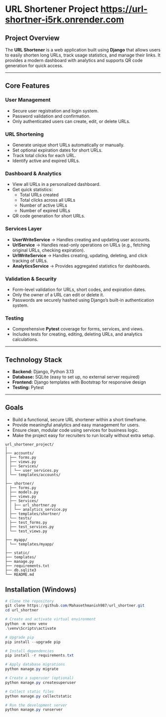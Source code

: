 # URL Shortener Project   https://url-shortner-i5rk.onrender.com


## Project Overview
The **URL Shortener** is a web application built using **Django** that allows users to easily shorten long URLs, track usage statistics, and manage their links. It provides a modern dashboard with analytics and supports QR code generation for quick access.

---

## Core Features

### User Management
- Secure user registration and login system.
- Password validation and confirmation.
- Only authenticated users can create, edit, or delete URLs.

### URL Shortening
- Generate unique short URLs automatically or manually.
- Set optional expiration dates for short URLs.
- Track total clicks for each URL.
- Identify active and expired URLs.

### Dashboard & Analytics
- View all URLs in a personalized dashboard.
- Get quick statistics:
  - Total URLs created
  - Total clicks across all URLs
  - Number of active URLs
  - Number of expired URLs
- QR code generation for short URLs.

### Services Layer
- **UserWriteService** → Handles creating and updating user accounts.
- **UrlService** → Handles read-only operations on URLs (e.g., fetching original URLs, checking expiration).
- **UrlWriteService** → Handles creating, updating, deleting, and click tracking of URLs.
- **AnalyticsService** → Provides aggregated statistics for dashboards.

### Validation & Security
- Form-level validation for URLs, short codes, and expiration dates.
- Only the owner of a URL can edit or delete it.
- Passwords are securely hashed using Django’s built-in authentication system.

### Testing
- Comprehensive **Pytest** coverage for forms, services, and views.
- Includes tests for creating, editing, deleting URLs, and analytics calculations.

---

## Technology Stack
- **Backend:** Django, Python 3.13  
- **Database:** SQLite (easy to set up, no external server required)  
- **Frontend:** Django templates with Bootstrap for responsive design  
- **Testing:** Pytest  

---

## Goals
- Build a functional, secure URL shortener within a short timeframe.
- Provide meaningful analytics and easy management for users.
- Ensure clean, modular code using services for business logic.
- Make the project easy for recruiters to run locally without extra setup.

```
url_shortener_project/
│
├── accounts/
│ ├── forms.py
│ ├── views.py
│ ├── Services/
│ │ └── user_services.py
│ └── templates/accounts/
│
├── shortner/
│ ├── forms.py
│ ├── models.py
│ ├── views.py
│ ├── Services/
│ │ ├── url_shortner.py
│ │ └── analytics_service.py
│ ├── templates/shortner/
│ └── tests/
│ ├── test_forms.py
│ ├── test_services.py
│ └── test_views.py
│
├── myapp/
│ └── templates/myapp/
│
├── static/
├── templates/
├── manage.py
├── requirements.txt
├── db.sqlite3
└── README.md
  ```
## Installation (Windows)

```powershell
# Clone the repository
git clone https://github.com/Mahasethmanish987/url_shortner.git
cd url_shortner

# Create and activate virtual environment
python -m venv venv
.\venv\Scripts\activate

# Upgrade pip
pip install --upgrade pip

# Install dependencies
pip install -r requirements.txt

# Apply database migrations
python manage.py migrate

# Create a superuser (optional)
python manage.py createsuperuser

# Collect static files
python manage.py collectstatic

# Run the development server
python manage.py runserver




